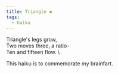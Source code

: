 ```yaml
---
title: Triangle ◀️
tags:
  - haiku
---
```

Triangle's legs grow,  \
Two moves three, a ratio-   \
Ten and fifteen flow. \

This haiku is to commemorate my brainfart.


